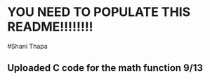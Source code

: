 # YOU NEED TO POPULATE THIS README!!!!!!!!
#Shani Thapa 
## Uploaded C code for the math function 9/13 